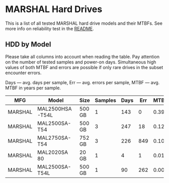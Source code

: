 MARSHAL Hard Drives
===================

This is a list of all tested MARSHAL hard drive models and their MTBFs. See more
info on reliability test in the [README](https://github.com/linuxhw/SMART).

HDD by Model
------------

Please take all columns into account when reading the table. Pay attention on the
number of tested samples and power-on days. Simultaneous high values of both MTBF
and errors are possible if only rare drives in the subset encounter errors.

Days — avg. days per sample,
Err  — avg. errors per sample,
MTBF — avg. MTBF in years per sample.

| MFG       | Model              | Size   | Samples | Days  | Err   | MTBF |
|-----------|--------------------|--------|---------|-------|-------|------|
| MARSHAL   | MAL2500HSA-T54L    | 500 GB | 1       | 143   | 0     | 0.39   |
| MARSHAL   | MAL2500SA-T54      | 500 GB | 3       | 247   | 18    | 0.12   |
| MARSHAL   | MAL2750SA-T54      | 752 GB | 3       | 226   | 849   | 0.10   |
| MARSHAL   | MAL2020SA 80       | 20 GB  | 1       | 4     | 1     | 0.01   |
| MARSHAL   | MAL2500SA-T54L     | 500 GB | 1       | 90    | 262   | 0.00   |
